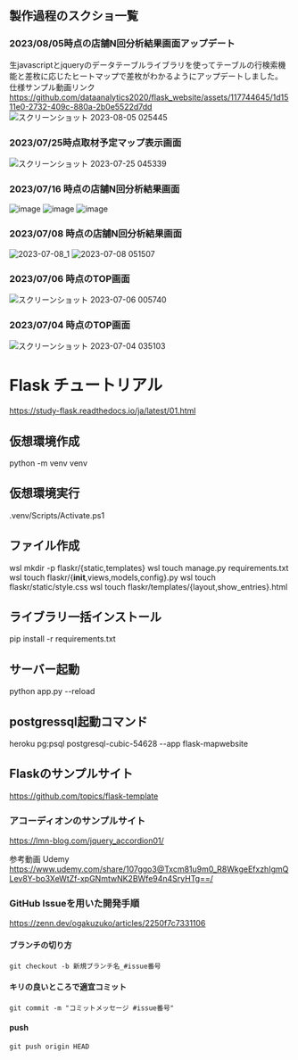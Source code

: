 ## 製作過程のスクショ一覧

### 2023/08/05時点の店舗N回分析結果画面アップデート
生javascriptとjqueryのデータテーブルライブラリを使ってテーブルの行検索機能と差枚に応じたヒートマップで差枚がわかるようにアップデートしました。
仕様サンプル動画リンク
https://github.com/dataanalytics2020/flask_website/assets/117744645/1d1511e0-2732-409c-880a-2b0e5522d7dd
![スクリーンショット 2023-08-05 025445](https://github.com/dataanalytics2020/flask_website/assets/117744645/e96ad36e-e491-45eb-bb15-83209ecd7937)

### 2023/07/25時点取材予定マップ表示画面
![スクリーンショット 2023-07-25 045339](https://github.com/dataanalytics2020/flask_website/assets/117744645/21b8786e-4df0-41ac-a0bc-3ce15610a83d)
### 2023/07/16 時点の店舗N回分析結果画面
![image](https://github.com/dataanalytics2020/flask_website/assets/117744645/db0ea310-7eda-4fd7-8505-b29b9364bac0)
![image](https://github.com/dataanalytics2020/flask_website/assets/117744645/2366f448-bff7-4357-8529-e7068277646c)
![image](https://github.com/dataanalytics2020/flask_website/assets/117744645/fb145a27-a6b1-4c69-8a1c-d7d96245879c)
### 2023/07/08 時点の店舗N回分析結果画面
![2023-07-08_1](https://github.com/dataanalytics2020/flask_website/assets/117744645/3c1a98e2-f759-46f4-8ed3-4cea5e31e7a2)
![2023-07-08 051507](https://github.com/dataanalytics2020/flask_website/assets/117744645/06e42118-931a-4a57-876a-9581a4adbf99)

### 2023/07/06 時点のTOP画面
![スクリーンショット 2023-07-06 005740](https://github.com/dataanalytics2020/flask_website/assets/117744645/36a93bb8-257d-4a52-b0f4-be5082c684c3)
### 2023/07/04 時点のTOP画面
![スクリーンショット 2023-07-04 035103](https://github.com/dataanalytics2020/flask_website/assets/117744645/9f1da422-e147-4ce9-ae9b-0b996808402a)


# Flask チュートリアル
https://study-flask.readthedocs.io/ja/latest/01.html

## 仮想環境作成
python -m venv venv
## 仮想環境実行
.venv/Scripts/Activate.ps1


## ファイル作成
wsl mkdir -p flaskr/{static,templates} 
wsl touch manage.py requirements.txt
wsl touch flaskr/{__init__,views,models,config}.py
wsl touch flaskr/static/style.css
wsl touch flaskr/templates/{layout,show_entries}.html

## ライブラリ一括インストール
pip install -r requirements.txt


## サーバー起動
python app.py --reload

## postgressql起動コマンド
heroku pg:psql postgresql-cubic-54628 --app flask-mapwebsite

## Flaskのサンプルサイト
https://github.com/topics/flask-template

### アコーディオンのサンプルサイト
https://lmn-blog.com/jquery_accordion01/

参考動画 Udemy
https://www.udemy.com/share/107ggo3@Txcm81u9m0_R8WkgeEfxzhIgmQLev8Y-bo3XeWtZf-xpGNmtwNK2BWfe94n4SryHTg==/



### GitHub Issueを用いた開発手順
https://zenn.dev/ogakuzuko/articles/2250f7c7331106
#### ブランチの切り方
```git checkout -b 新規ブランチ名_#issue番号```

#### キリの良いところで適宜コミット
```git commit -m "コミットメッセージ #issue番号"```

#### push
```git push origin HEAD```
